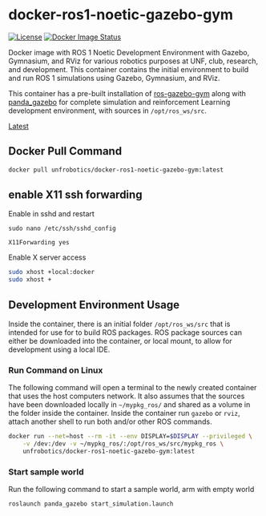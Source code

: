 # docker-ros1-noetic-gazebo-gym
[![License](https://img.shields.io/badge/License-Apache_2.0-blue.svg?style=plastic)](https://github.com/UNF-Robotics/docker-ros1-noetic-gazebo-gym/blob/master/LICENSE.txt)
[![Docker Image Status](https://github.com/UNF-Robotics/docker-ros1-noetic-gazebo-gym/actions/workflows/main.yml/badge.svg/)](https://github.com/UNF-Robotics/docker-ros1-noetic-gazebo-gym/actions)

Docker image with ROS 1 Noetic Development Environment with Gazebo, Gymnasium, 
and RViz for various robotics purposes at UNF, club, research, and development.
This container contains the initial environment to build and run ROS 1
simulations using Gazebo, Gymnasium, and RViz.

This container has a pre-built installation of [ros-gazebo-gym](https://github.com/rickstaa/ros-gazebo-gym)
along with [panda_gazebo](https://github.com/rickstaa/panda-gazebo/)
for complete simulation and reinforcement Learning development environment,
with sources in `/opt/ros_ws/src`.

[Latest](https://hub.docker.com/r/unfrobotics/docker-ros1-noetic-gazebo-gym/tags)

## Docker Pull Command
```bash
docker pull unfrobotics/docker-ros1-noetic-gazebo-gym:latest
```

## enable X11 ssh forwarding
Enable in sshd and restart
```
sudo nano /etc/ssh/sshd_config

X11Forwarding yes
```

Enable X server access
```bash
sudo xhost +local:docker
sudo xhost +
```
## Development Environment Usage
Inside the container, there is an initial folder `/opt/ros_ws/src`
that is intended for use for to build ROS packages. ROS package sources can
either be downloaded into the container, or local mount, to allow for
development using a local IDE.

### Run Command on Linux
The following command will open a terminal to the newly created 
container that uses the host computers network. It also assumes that the
sources have been downloaded locally in `~/mypkg_ros/` and shared as a
volume in the folder inside the container. Inside the container run `gazebo`
or `rviz`, attach another shell to run both and/or other ROS commands.
```bash
docker run --net=host --rm -it --env DISPLAY=$DISPLAY --privileged \
    -v /dev:/dev -v ~/mypkg_ros/:/opt/ros_ws/src/mypkg_ros \
    unfrobotics/docker-ros1-noetic-gazebo-gym:latest
```

### Start sample world
Run the following command to start a sample world, arm with empty world
```bash
roslaunch panda_gazebo start_simulation.launch
```
